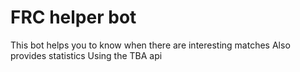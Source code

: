 # FRC helper bot
This bot helps you to know when there are interesting matches
Also provides statistics
Using the TBA api
